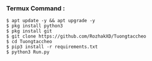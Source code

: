 ### Termux Command :
    $ apt update -y && apt upgrade -y
    $ pkg install python3
    $ pkg install git
    $ git clone https://github.com/RozhakXD/Tuongtaccheo
    $ cd Tuongtaccheo
    $ pip3 install -r requirements.txt
    $ python3 Run.py
